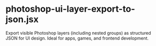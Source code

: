 # photoshop-ui-layer-export-to-json.jsx
Export visible Photoshop layers (including nested groups) as structured JSON for UI design. Ideal for apps, games, and frontend development.
